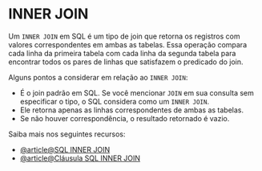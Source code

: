
# INNER JOIN

Um `INNER JOIN` em SQL é um tipo de join que retorna os registros com valores correspondentes em ambas as tabelas. Essa operação compara cada linha da primeira tabela com cada linha da segunda tabela para encontrar todos os pares de linhas que satisfazem o predicado do join.

Alguns pontos a considerar em relação ao `INNER JOIN`:

- É o join padrão em SQL. Se você mencionar `JOIN` em sua consulta sem especificar o tipo, o SQL considera como um `INNER JOIN`.
- Ele retorna apenas as linhas correspondentes de ambas as tabelas.
- Se não houver correspondência, o resultado retornado é vazio.

Saiba mais nos seguintes recursos:

- [@article@SQL INNER JOIN](https://www.w3schools.com/sql/sql_join_inner.asp)
- [@article@Cláusula SQL INNER JOIN](https://www.programiz.com/sql/inner-join)

